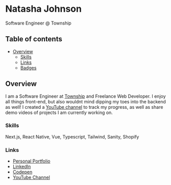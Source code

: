 # Natasha Johnson

Software Engineer @ Township

## Table of contents

- [Overview](#overview)
  - [Skills](#skills)
  - [Links](#links)
  - [Badges](#badges)

## Overview

I am a Software Engineer at [Township](https://www.township.agency/) and Freelance Web Developer.  I enjoy all things front-end, but also wouldnt mind dipping my toes into the backend as well! I created a [YouTube channel](https://www.youtube.com/channel/UCOGjYAACGwNLzYcTpXnvZ_Q) to track my progress, as well as share demo videos of projects I am currently working on.

### Skills

Next.js, React Native, Vue, Typescript, Tailwind, Sanity, Shopify


### Links

- [Personal Portfolio](https://natashajohnson.dev/)
- [LinkedIn](https://www.linkedin.com/in/natasha--johnson/)
- [Codepen](https://codepen.io/artsycoder)
- [YouTube Channel](https://www.youtube.com/@artsycoder533)

  


